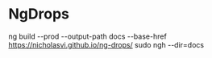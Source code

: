 # NgDrops

ng build --prod --output-path docs --base-href https://nicholasvi.github.io/ng-drops/
sudo ngh --dir=docs
